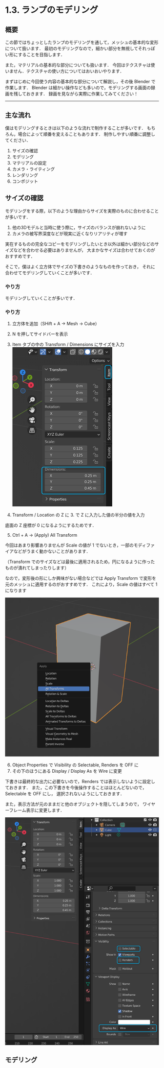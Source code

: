 # 1.3. ランプのモデリング

## 概要
この節ではちょっとしたランプのモデリングを通して，メッシュの基本的な変形について扱います．
最初のモデリングなので，細かい部分を無視してそれっぽい形にすることを目指します．

また，マテリアルの基本的な部分についても扱います．
今回はテクスチャは使いません．テクスチャの使い方についてはおいおいやります．

まずはじめに今回使う内容の基本的な部分について解説し，その後 Blender で作業します．
Blender は細かい操作なども多いので，モデリングする画面の録画を残しておきます．
録画を見ながら実際に作業してみてください！

------

## 主な流れ

僕はモデリングするときは以下のような流れで制作することが多いです．
もちろん，場合によって順番を変えることもあります．
制作しやすい順番に調整してください．

1. サイズの確認
2. モデリング
3. マテリアルの設定
4. カメラ・ライティング
5. レンダリング
6. コンポジット

## サイズの確認

モデリングをする際，以下のような理由からサイズを実際のものに合わせることが多いです．
1. 他の3Dモデルと当時に使う際に，サイズのバランスが崩れないように
2. カメラの被写界深度などが現実に近くなりリアリティが増す

実在するものの完全なコピーをモデリングしたいとき以外は細かい部分などのサイズなどを合わせる必要はありませんが，
大まかなサイズは合わせておくのがおすすめです．

そこで，僕はよく立方体でサイズの下書きのようなものを作っておき，
それに合わせてモデリングしていくことが多いです．

### やり方
モデリングしていくことが多いです．

### やり方

1. 立方体を追加（SHift + A -> Mesh -> Cube）

2. N を押してサイドバーを表示

3. Item タブの中の Transform / Dimensions にサイズを入力
![Sidebar / Dimensions](./img/1.3_size.png)

4. Transform / Location の Z に 3. で Z に入力した値の半分の値を入力

底面の Z 座標が 0 になるようにするためです．

5. Ctrl + A -> (Apply) All Transform

今回はあまり影響ありませんが Scale の値が 1 でないとき，一部のモディファイアなどがうまく動かないことがあります．

（Transform でのサイズなどは最後に適用されるため，円になるように作ったものが潰れてしまったりします）

なので，変形後の形にしか興味がない場合などでは Apply Transform で変形を元のメッシュに適用するのがおすすめです．
これにより，Scale の値はすべて 1 になります

![Apply Transform](img/1.3_applyTrans.png)


6. Object Properties で Visibility の Selectable, Renders を OFF に
7. その下のほうにある Display / Display As を Wire に変更

下書きは最終的な出力に必要ないので，Renders では表示しないように設定しておきます．
また，この下書きを今後操作することはほとんどないので，Selectable を OFF にし，
選択されないようにしておきます．

また，表示方法が元のままだと他のオブジェクトを隠してしまうので，
ワイヤーフレーム表示に変更します．

![Wire display](img/1.3_wireDisplay.png)




## モデリング


